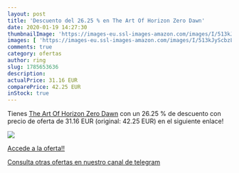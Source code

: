 ```yaml
---
layout: post
title: 'Descuento del 26.25 % en The Art Of Horizon Zero Dawn'
date: 2020-01-19 14:27:30
thumbnailImage: 'https://images-eu.ssl-images-amazon.com/images/I/513kJyScbzL._SL200_.jpg'
images: [ 'https://images-eu.ssl-images-amazon.com/images/I/513kJyScbzL._SL200_.jpg' ]
comments: true
category: ofertas
author: ring
slug: 1785653636
description:
actualPrice: 31.16 EUR
comparePrice: 42.25 EUR
inStock: true
---
```


Tienes [The Art Of Horizon Zero Dawn](https://www.amazon.com/dp/1785653636/?tag=redken08-20) con un 26.25 % de descuento con precio de oferta de 31.16 EUR (original: 42.25 EUR) en el siguiente enlace!

[![](https://images-eu.ssl-images-amazon.com/images/I/513kJyScbzL._SL200_.jpg)](https://www.amazon.com/dp/1785653636/?tag=redken08-20)

[Accede a la oferta!!](https://www.amazon.com/dp/1785653636/?tag=redken08-20)

[Consulta otras ofertas en nuestro canal de telegram](https://t.me/s/ofertas25)
